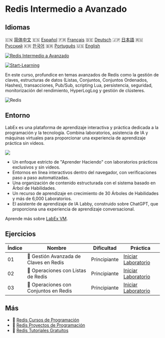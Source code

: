 # Redis Intermedio a Avanzado

## Idiomas

🇨🇳 [简体中文](README_zh.md) 🇪🇸 [Español](README_es.md) 🇫🇷 [Français](README_fr.md) 🇩🇪 [Deutsch](README_de.md) 🇯🇵 [日本語](README_ja.md) 🇷🇺 [Русский](README_ru.md) 🇰🇷 [한국어](README_ko.md) 🇧🇷 [Português](README_pt.md) 🇺🇸 [English](README.md) 

[![Redis Intermedio a Avanzado](https://cover-creator.labex.io/redis-intermediate-to-advanced.png?lang=es)](https://labex.io/es/courses/redis-intermediate-to-advanced)

[![Start-Learning](https://img.shields.io/badge/Start-Learning-whitesmoke?style=for-the-badge)](https://labex.io/es/courses/redis-intermediate-to-advanced)

En este curso, profundice en temas avanzados de Redis como la gestión de claves, estructuras de datos (Listas, Conjuntos, Conjuntos Ordenados, Hashes), transacciones, Pub/Sub, scripting Lua, persistencia, seguridad, monitorización del rendimiento, HyperLogLog y gestión de clústeres.

![Redis](https://img.shields.io/badge/Redis-whitesmoke?style=for-the-badge&logo=redis)


## Entorno

LabEx es una plataforma de aprendizaje interactiva y práctica dedicada a la programación y la tecnología. Combina laboratorios, asistencia de IA y máquinas virtuales para proporcionar una experiencia de aprendizaje práctica sin videos.

![](https://tutorial-screenshot.getvm.io/images/vm-1725247253.png)

- Un enfoque estricto de "Aprender Haciendo" con laboratorios prácticos exclusivos y sin videos.
- Entornos en línea interactivos dentro del navegador, con verificaciones paso a paso automatizadas.
- Una organización de contenido estructurada con el sistema basado en Árbol de Habilidades.
- Un recurso de aprendizaje en crecimiento de 30 Árboles de Habilidades y más de 6,000 Laboratorios.
- El asistente de aprendizaje de IA Labby, construido sobre ChatGPT, que proporciona una experiencia de aprendizaje conversacional.

Aprende más sobre [LabEx VM](https://support.labex.io/using-labex/virtual-machine).

## Ejercicios

|   Índice | Nombre                                 | Dificultad   | Práctica                                                                                                                   |
|----------|----------------------------------------|--------------|----------------------------------------------------------------------------------------------------------------------------|
|       01 | 📖 Gestión Avanzada de Claves en Redis | Principiante | <a target='_blank' href='https://labex.io/es/tutorials/redis-redis-advanced-key-management-552094'>Iniciar Laboratorio</a> |
|       02 | 📖 Operaciones con Listas de Redis     | Principiante | <a target='_blank' href='https://labex.io/es/tutorials/redis-redis-list-operations-552098'>Iniciar Laboratorio</a>         |
|       03 | 📖 Operaciones con Conjuntos en Redis  | Principiante | <a target='_blank' href='https://labex.io/es/tutorials/redis-redis-set-operations-552104'>Iniciar Laboratorio</a>          |

## Más

- 🔗 [Redis Cursos de Programación](https://github.com/labex-labs/awesome-programming-courses)
- 🔗 [Redis Proyectos de Programación](https://github.com/labex-labs/awesome-programming-projects)
- 🔗 [Redis Tutoriales Gratuitos](https://github.com/labex-labs/redis-free-tutorials)

